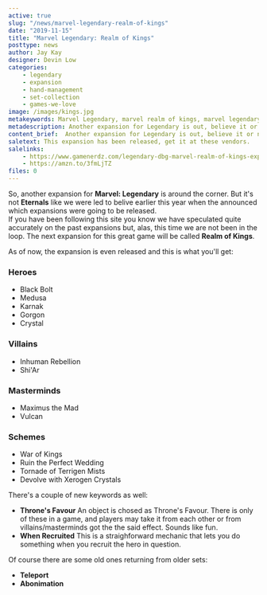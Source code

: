 ```yaml
---
active: true
slug: "/news/marvel-legendary-realm-of-kings"
date: "2019-11-15"
title: "Marvel Legendary: Realm of Kings"
posttype: news
author: Jay Kay
designer: Devin Low
categories: 
    - legendary
    - expansion
    - hand-management
    - set-collection
    - games-we-love
image: /images/kings.jpg
metakeywords: Marvel Legendary, marvel realm of kings, marvel legendary realm of kings, legendary marvel realm of kings
metadescription: Another expansion for Legendary is out, believe it or not :)
content_brief:  Another expansion for Legendary is out, believe it or not, check it out here.
saletext: This expansion has been released, get it at these vendors.
salelinks: 
    - https://www.gamenerdz.com/legendary-dbg-marvel-realm-of-kings-expansion?aff=34
    - https://amzn.to/3fmLjTZ
files: 0
---
```


So, another expansion for **Marvel: Legendary** is around the corner. But it's not **Eternals** like we were led to belive earlier this year when the announced which expansions were going to be released.  
 If you have been following this site you know we have speculated quite accurately on the past expansions but, alas, this time we are not been in the loop. The next expansion for this great game will be called **Realm of Kings**.

 As of now, the expansion is even released and this is what you'll get:

 ### Heroes ###

* Black Bolt 
* Medusa 
* Karnak 
* Gorgon 
* Crystal 

### Villains ###

* Inhuman Rebellion
* Shi'Ar

### Masterminds ###

* Maximus the Mad
* Vulcan

### Schemes ###

* War of Kings
* Ruin the Perfect Wedding
* Tornade of Terrigen Mists
* Devolve with Xerogen Crystals

There's a couple of new keywords as well:  
* **Throne's Favour** An object is chosed as Throne's Favour. There is only of these in a game, and players may take it from each other or from villains/masterminds got the the said effect. Sounds like fun.
* **When Recruited** This is a straighforward mechanic that lets you do something when you recruit the hero in question.  

Of course there are some old ones returning from older sets:
* **Teleport**
* **Abonimation**





